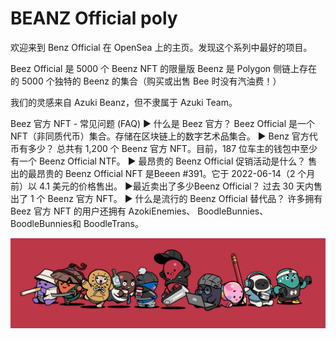 # BEANZ Official poly

欢迎来到 Benz Official 在 OpenSea 上的主页。发现这个系列中最好的项目。

Beez Official 是 5000 个 Beenz NFT 的限量版
Beenz 是 Polygon 侧链上存在的 5000 个独特的 Beenz 的集合（购买或出售 Bee 时没有汽油费！）

我们的灵感来自 Azuki Beanz，但不隶属于 Azuki Team。

Beez 官方 NFT - 常见问题 (FAQ)
▶ 什么是 Beez 官方？
Beez Official 是一个 NFT（非同质代币）集合。存储在区块链上的数字艺术品集合。
▶ Benz 官方代币有多少？
总共有 1,200 个 Beenz 官方 NFT。目前，187 位车主的钱包中至少有一个 Beenz Official NTF。
▶ 最昂贵的 Beenz Official 促销活动是什么？
售出的最昂贵的 Beenz Official NFT 是Beeen #391。它于 2022-06-14（2 个月前）以 4.1 美元的价格售出。
▶最近卖出了多少Beenz Official？
过去 30 天内售出了 1 个 Beenz 官方 NFT。
▶ 什么是流行的 Beenz Official 替代品？
许多拥有 Beez 官方 NFT 的用户还拥有 AzokiEnemies、 BoodleBunnies、 BoodleBunnies和 BoodleTrans。

![nft](unnamed.png)
